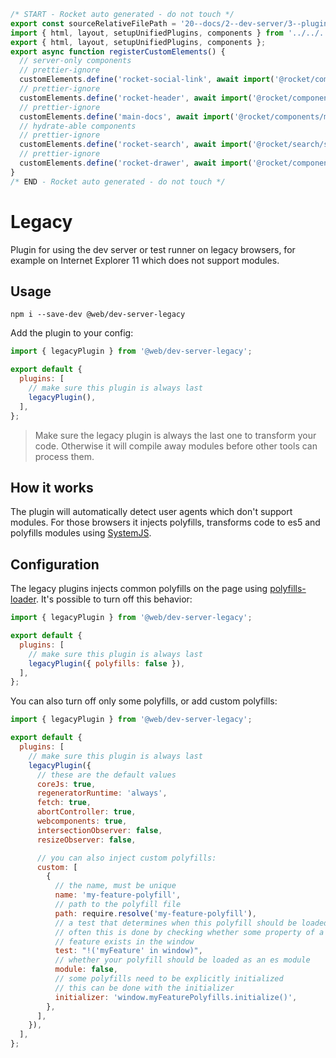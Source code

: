 ```js server
/* START - Rocket auto generated - do not touch */
export const sourceRelativeFilePath = '20--docs/2--dev-server/3--plugins/6--legacy.rocket.md';
import { html, layout, setupUnifiedPlugins, components } from '../../../recursive.data.js';
export { html, layout, setupUnifiedPlugins, components };
export async function registerCustomElements() {
  // server-only components
  // prettier-ignore
  customElements.define('rocket-social-link', await import('@rocket/components/social-link.js').then(m => m.RocketSocialLink));
  // prettier-ignore
  customElements.define('rocket-header', await import('@rocket/components/header.js').then(m => m.RocketHeader));
  // prettier-ignore
  customElements.define('main-docs', await import('@rocket/components/main-docs.js').then(m => m.MainDocs));
  // hydrate-able components
  // prettier-ignore
  customElements.define('rocket-search', await import('@rocket/search/search.js').then(m => m.RocketSearch));
  // prettier-ignore
  customElements.define('rocket-drawer', await import('@rocket/components/drawer.js').then(m => m.RocketDrawer));
}
/* END - Rocket auto generated - do not touch */
```

# Legacy

Plugin for using the dev server or test runner on legacy browsers, for example on Internet Explorer 11 which does not support modules.

## Usage

```
npm i --save-dev @web/dev-server-legacy
```

Add the plugin to your config:

```js
import { legacyPlugin } from '@web/dev-server-legacy';

export default {
  plugins: [
    // make sure this plugin is always last
    legacyPlugin(),
  ],
};
```

> Make sure the legacy plugin is always the last one to transform your code. Otherwise it will compile away modules before other tools can process them.

## How it works

The plugin will automatically detect user agents which don't support modules. For those browsers it injects polyfills, transforms code to es5 and polyfills modules using [SystemJS](https://www.npmjs.com/package/systemjs).

## Configuration

The legacy plugins injects common polyfills on the page using [polyfills-loader](https://github.com/open-wc/open-wc/tree/master/packages/polyfills-loader). It's possible to turn off this behavior:

```js
import { legacyPlugin } from '@web/dev-server-legacy';

export default {
  plugins: [
    // make sure this plugin is always last
    legacyPlugin({ polyfills: false }),
  ],
};
```

You can also turn off only some polyfills, or add custom polyfills:

```js
import { legacyPlugin } from '@web/dev-server-legacy';

export default {
  plugins: [
    // make sure this plugin is always last
    legacyPlugin({
      // these are the default values
      coreJs: true,
      regeneratorRuntime: 'always',
      fetch: true,
      abortController: true,
      webcomponents: true,
      intersectionObserver: false,
      resizeObserver: false,

      // you can also inject custom polyfills:
      custom: [
        {
          // the name, must be unique
          name: 'my-feature-polyfill',
          // path to the polyfill file
          path: require.resolve('my-feature-polyfill'),
          // a test that determines when this polyfill should be loaded
          // often this is done by checking whether some property of a
          // feature exists in the window
          test: "!('myFeature' in window)",
          // whether your polyfill should be loaded as an es module
          module: false,
          // some polyfills need to be explicitly initialized
          // this can be done with the initializer
          initializer: 'window.myFeaturePolyfills.initialize()',
        },
      ],
    }),
  ],
};
```
